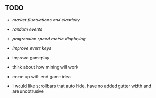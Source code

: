 
## TODO
- *market fluctuations and elasticity*
- *random events*
- *progression speed metric displaying*
- *improve event keys*
- improve gameplay
- think about how mining will work
- come up with end game idea

- I would like scrollbars that auto hide, have no added gutter width and are unobtrusive